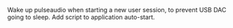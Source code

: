 Wake up pulseaudio when starting a new user session, to prevent USB DAC going to sleep. Add script to application auto-start.